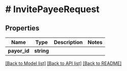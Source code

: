 # # InvitePayeeRequest

## Properties

Name | Type | Description | Notes
------------ | ------------- | ------------- | -------------
**payor_id** | **string** |  |

[[Back to Model list]](../../README.md#models) [[Back to API list]](../../README.md#endpoints) [[Back to README]](../../README.md)
